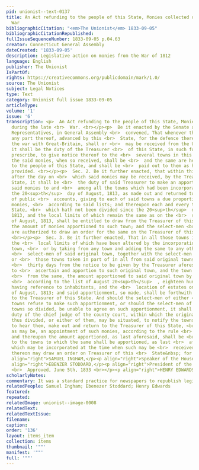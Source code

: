 ```yaml
---
pid: unionist--text-0137
title: An Act refunding to the people of this State, Monies collected during the late
  War
bibliographicCitation: "<em>The Unionist</em> 1833-09-05"
bibliographicCitationRepublished: 
fullIssueSequenceNumber: 1833-09-05 p.04.63
creator: Connecticut General Assembly
dateCreated: '1833-09-05'
description: Legislative action on monies from the War of 1812
language: English
publisher: The Unionist
IsPartOf: 
rights: https://creativecommons.org/publicdomain/mark/1.0/
source: The Unionist
subject: Legal Notices
type: Text
category: Unionist full issue 1833-09-05
articleType: 
volume: '1'
issue: '6'
transcription: <p>  An Act refunding to the people of this State, Monies collected
  during the late <br>  War. <br></p><p>  Be it enacted by the Senate and House of
  Representatives, in General Assembly <br>  convened, That whenever the monies, or
  any part thereof, advanced by this <br>  State, for the defence thereof, during
  the war with Great-Britain, shall or <br>  may be received from the United States,
  it shall be the duty of the Treasurer <br>  of this State, in such form as he may
  prescribe, to give notice thereof to the <br>  several towns in this State; and
  the said monies, when so received, shall be <br>  and the same are hereby refunded
  to the people of this State, and shall be <br>  paid out to them as hereinafter
  provided. <br></p><p>  Sec. 2. Be it further enacted, that within thirty days next
  after the day on <br>  which said monies may be received, by the Treasurer of this
  State, it shall be <br>  the duty of said Treasurer to make an apportionment of
  said monies to and <br>  among all the towns which had been incorporated before
  the 20<sup>th</sup>  day of August, 1813, as made out and returned to the Comptroller
  of public <br>  accounts, giving to each of said towns a due proportion of said
  monies, <br>  according to said lists; and thereupon each and every town in this
  State, <br>  which hath not been divided since the 20<sup>th</sup>  day of August,
  1813, and the local limits of which remain the same as on the <br>  said 20<sup>th</sup>  day
  of August, 1813, shall be entitled to draw from the Treasurer of this <br>  State,
  the amount of monies apportioned to such town; and the select-men <br>  thereof
  are authorized to draw an order for the same on the Treasurer of this <br>  state.
  <br></p><p>  Sec. 3. Be it further enacted, That in all those towns in this State,
  the <br>  local limits of which have been altered by the incorporation of any new
  town, <br>  or by taking from any town and adding the same to any other town, the
  <br>  select-men of said original town, together with the select-men of that town
  or <br>  those towns taken in part of in all from said original towns, shall within
  <br>  thirty days from the notice to be given by the Treasurer aforesaid, proceed
  to <br>  ascertain and apportion to such original town, and the town or towns taken
  <br>  from the same, the amount apportioned to said original town by said Treasurer,
  <br>  according to the list of August 20<sup>th</sup>  , eighteen hundred and thirteen,
  having reference to inhabitants, and the <br>  location of estates on the 20<sup>th</sup>  day
  of August, 1813; and said apportionment, so made, shall be forthwith <br>  returned
  to the Treasurer of this State. And should the select-men of either <br>  of such
  towns refuse to make such apportionment, or should the select-men of <br>  said
  towns so divided, be unable to agree on such apportionment, it shall be <br>  the
  duty of the chief judge of the county court, within which the original <br>  town
  thus divided, or either of them, may be situated, to notify the towns <br>  interested
  to hear them, make out and return to the Treasurer of this State, <br>  as soon
  as may be, an appointment of such monies, according to the rule <br>  aforesaid;
  and thereupon the amount apportioned, as last aforesaid, shall be <br>  paid over
  to the towns to which the same shall be apportioned, as last <br>  aforesaid, and
  which may be incorporated at the time when such may be <br>  received; and the select-men
  thereon may draw an order on Treasurer of this <br>  State&nbsp; for the same. <br></p><p
  align="right">SAMUEL INGHAM,</p><p align="right">Speaker of the House of Representatives.</p><p
  align="right">EBENZER STODDARD,</p><p align="right">President of the Senate.</p><p>  &nbsp;&nbsp;&nbsp;&nbsp;&nbsp;&nbsp;&nbsp;&nbsp;&nbsp;&nbsp;&nbsp;&nbsp;&nbsp;&nbsp;&nbsp;&nbsp;&nbsp;&nbsp;&nbsp;&nbsp;&nbsp;&nbsp;&nbsp;&nbsp;&nbsp;&nbsp;&nbsp;&nbsp;&nbsp;&nbsp;&nbsp;&nbsp;&nbsp;&nbsp;&nbsp;&nbsp;&nbsp;&nbsp;&nbsp;&nbsp;&nbsp;&nbsp;&nbsp;&nbsp;&nbsp;&nbsp;&nbsp;&nbsp;&nbsp;&nbsp;&nbsp;&nbsp;&nbsp;&nbsp;&nbsp;&nbsp;&nbsp;&nbsp;&nbsp;&nbsp;&nbsp;&nbsp;&nbsp;&nbsp;&nbsp;&nbsp;&nbsp;&nbsp;&nbsp;&nbsp;&nbsp;&nbsp;&nbsp;&nbsp;&nbsp;&nbsp;&nbsp;&nbsp;&nbsp;&nbsp;&nbsp;&nbsp;&nbsp;
  <br>  Approved, June 5th, 1833 <br></p><p align="right">HENRY EDWARDS.</p>
scholarlyNotes: 
commentary: It was a standard practice for newspapers to republish legislative acts
relatedPeople: Samuel Ingham; Ebenezer Stoddard; Henry Edwards
featured: 
repeated: 
relatedImage: unionist--image-0008
relatedText: 
relatedTextIssue: 
filename: 
caption: 
order: '136'
layout: items_item
collection: items
thumbnail: '""'
manifest: '""'
full: '""'
---
```


